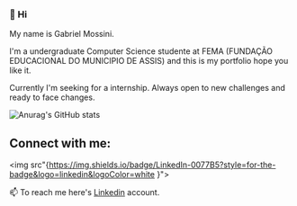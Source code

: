 ### 👋 Hi 
My name is Gabriel Mossini.

 I'm a undergraduate Computer Science studente at FEMA (FUNDAÇÃO EDUCACIONAL DO MUNICIPIO DE ASSIS) and this is my portfolio hope you like it. 

 Currently I'm seeking for a internship. Always open to new challenges and ready to face changes.

![Anurag's GitHub stats](https://github-readme-stats.vercel.app/api?username=gamossini&show_icons=true&theme=midnight-purple)

## Connect with me:
<img src"{https://img.shields.io/badge/LinkedIn-0077B5?style=for-the-badge&logo=linkedin&logoColor=white
}">

📫 To reach me here's [Linkedin](https://www.linkedin.com/in/gabrielmossini/) account.
